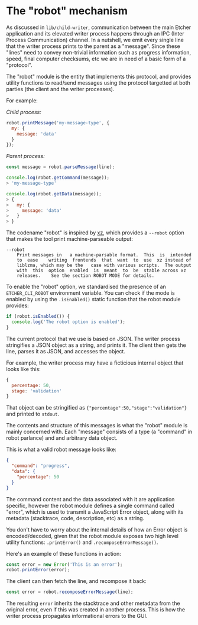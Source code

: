 The "robot" mechanism
=====================

As discussed in `lib/child-writer`, communication between the main Etcher
application and its elevated writer process happens through an IPC (Inter
Process Communication) channel. In a nutshell, we emit every single line that
the writer process prints to the parent as a "message". Since these "lines"
need to convey non-trivial information such as progress information, speed,
final computer checksums, etc we are in need of a basic form of a "protocol".

The "robot" module is the entity that implements this protocol, and provides
utility functions to read/send messages using the protocol targetted at both
parties (the client and the writer processes).

For example:

*Child process:*

```js
robot.printMessage('my-message-type', {
  my: {
    message: 'data'
  }
});
```

*Parent process:*

```js
const message = robot.parseMessage(line);

console.log(robot.getCommand(message));
> 'my-message-type'

console.log(robot.getData(message));
> {
>   my: {
>     message: 'data'
>   }
> }
```

The codename "robot" is inspired by [xz][xz-man], which provides a `--robot`
option that makes the tool print machine-parseable output:

```
--robot
    Print messages in	a machine-parsable format.  This  is  intended
    to  ease	writing	 frontends  that  want	to  use	 xz instead of
    liblzma, which may be the	case with various scripts.  The	output
    with  this  option  enabled  is  meant  to  be  stable across xz
    releases.	 See the section ROBOT MODE for	details.
```

To enable the "robot" option, we standardised the presence of an
`ETCHER_CLI_ROBOT` environment variable. You can check if the mode is enabled
by using the `.isEnabled()` static function that the robot module provides:

```js
if (robot.isEnabled()) {
  console.log('The robot option is enabled');
}
```

The current protocol that we use is based on JSON. The writer process
stringifies a JSON object as a string, and prints it. The client then gets the
line, parses it as JSON, and accesses the object.

For example, the writer process may have a ficticious internal object that
looks like this:

```js
{
  percentage: 50,
  stage: 'validation'
}
```

That object can be stringified as `{"percentage":50,"stage":"validation"}` and
printed to `stdout`.

The contents and structure of this messages is what the "robot" module is
mainly concerned with. Each "message" consists of a type (a "command" in robot
parlance) and and arbitrary data object.

This is what a valid robot message looks like:

```json
{
  "command": "progress",
  "data": {
    "percentage": 50
  }
}
```

The command content and the data associated with it are application specific,
however the robot module defines a single command called "error", which is used
to transmit a JavaScript Error object, along with its metadata (stacktrace,
code, description, etc) as a string.

You don't have to worry about the internal details of how an Error object is
encoded/decoded, given that the robot module exposes two high level utility
functions: `.printError()` and `.recomposeErrorMessage()`.

Here's an example of these functions in action:

```javascript
const error = new Error('This is an error');
robot.printError(error);
```

The client can then fetch the line, and recompose it back:

```javascript
const error = robot.recomposeErrorMessage(line);
```

The resulting `error` inherits the stacktrace and other metadata from the
original error, even if this was created in another process. This is how the
writer process propagates informational errors to the GUI.

[xz-man]: https://www.freebsd.org/cgi/man.cgi?query=xz&sektion=1&manpath=FreeBSD+8.3-RELEASE
